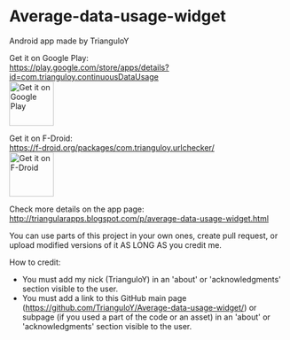 # Average-data-usage-widget

Android app made by TrianguloY

Get it on Google Play:\
https://play.google.com/store/apps/details?id=com.trianguloy.continuousDataUsage \
[<img src="https://play.google.com/intl/en_us/badges/images/generic/en-play-badge.png"
alt="Get it on Google Play"
height="80">](https://play.google.com/store/apps/details?id=com.trianguloy.continuousDataUsage)

Get it on F-Droid:\
https://f-droid.org/packages/com.trianguloy.urlchecker/ \
[<img src="https://fdroid.gitlab.io/artwork/badge/get-it-on.png"
alt="Get it on F-Droid"
height="80">](https://f-droid.org/packages/com.trianguloy.continuousDataUsage/)

Check more details on the app page: \
http://triangularapps.blogspot.com/p/average-data-usage-widget.html

You can use parts of this project in your own ones, create pull request, or upload modified versions of it AS LONG AS you credit me.

How to credit:
- You must add my nick (TrianguloY) in an 'about' or 'acknowledgments' section visible to the user.
- You must add a link to this GitHub main page (https://github.com/TrianguloY/Average-data-usage-widget/) or subpage (if you used a part of the code or an asset) in an 'about' or 'acknowledgments' section visible to the user.
